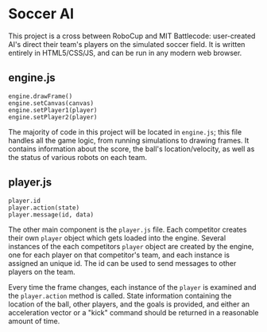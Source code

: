 # Soccer AI
This project is a cross between RoboCup and MIT Battlecode: user-created AI's 
direct their team's players on the simulated soccer field. It is written 
entirely in HTML5/CSS/JS, and can be run in any modern web browser.

## engine.js
```
engine.drawFrame()
engine.setCanvas(canvas)
engine.setPlayer1(player)
engine.setPlayer2(player)
```

The majority of code in this project will be located in `engine.js`; this file 
handles all the game logic, from running simulations to drawing frames. It 
contains information about the score, the ball's location/velocity, as well as 
the status of various robots on each team.

## player.js
```
player.id
player.action(state)
player.message(id, data)
```

The other main component is the `player.js` file. Each competitor creates their 
own `player` object which gets loaded into the engine. Several instances of the 
each competitors `player` object are created by the engine, one for each player 
on that competitor's team, and each instance is assigned an unique id. The id 
can be used to send messages to other players on the team.

Every time the frame changes, each instance of the `player` is examined and the 
`player.action` method is called. State information containing the location of 
the ball, other players, and the goals is provided, and either an acceleration 
vector or a "kick" command should be returned in a reasonable amount of time.
